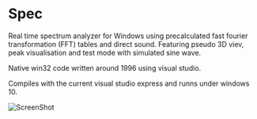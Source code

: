 # Spec
Real time spectrum analyzer for Windows using precalculated fast fourier transformation (FFT) tables and direct sound. Featuring pseudo 3D viev, peak visualisation and test mode with simulated sine wave.

Native win32 code written around 1996 using visual studio. 

Compiles with the current visual studio express and runns under windows 10.

![ScreenShot](https://raw.github.com/mdaskalov/Spec/master/screenshot.png)
